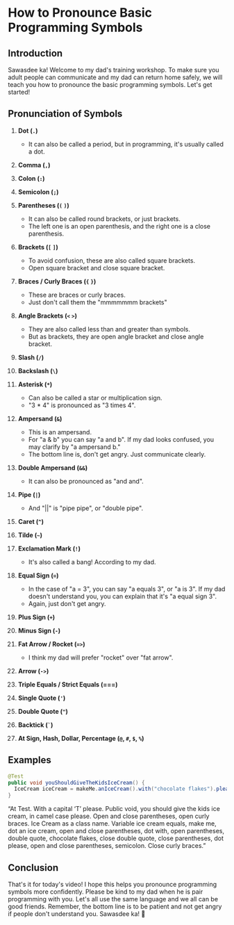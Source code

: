 # How to Pronounce Basic Programming Symbols

## Introduction

Sawasdee ka! Welcome to my dad's training workshop. To make sure you adult people can communicate and my dad can return home safely, we will teach you how to pronounce the basic programming symbols. Let's get started!

## Pronunciation of Symbols

1. **Dot (`.`)**
   - It can also be called a period, but in programming, it's usually called a dot.

2. **Comma (`,`)**

3. **Colon (`:`)**

4. **Semicolon (`;`)**

5. **Parentheses (`(` `)`)**
   - It can also be called round brackets, or just brackets.
   - The left one is an open parenthesis, and the right one is a close parenthesis.

6. **Brackets (`[` `]`)**
   - To avoid confusion, these are also called square brackets.
   - Open square bracket and close square bracket.

7. **Braces / Curly Braces (`{` `}`)**
   - These are braces or curly braces.
   - Just don't call them the "mmmmmmm brackets"

8. **Angle Brackets (`<` `>`)**
   - They are also called less than and greater than symbols.
   - But as brackets, they are open angle bracket and close angle bracket.

9. **Slash (`/`)**

10. **Backslash (`\`)**

11. **Asterisk (`*`)**
    - Can also be called a star or multiplication sign.
    - "3 * 4" is pronounced as "3 times 4".

12. **Ampersand (`&`)**
    - This is an ampersand.
    - For "a & b" you can say "a and b". If my dad looks confused, you may clarify by "a ampersand b."
    - The bottom line is, don't get angry. Just communicate clearly.

13. **Double Ampersand (`&&`)**
    - It can also be pronounced as "and and".

14. **Pipe (`|`)**
    - And "||" is "pipe pipe", or "double pipe".

15. **Caret (`^`)**

16. **Tilde (`~`)**

17. **Exclamation Mark (`!`)**
    - It's also called a bang! According to my dad.

18. **Equal Sign (`=`)**
    - In the case of "a = 3", you can say "a equals 3", or "a is 3". If my dad doesn't understand you, you can explain that it's "a equal sign 3".
    - Again, just don't get angry.

19. **Plus Sign (`+`)**

20. **Minus Sign (`-`)**

21. **Fat Arrow / Rocket (`=>`)**
    - I think my dad will prefer "rocket" over "fat arrow".

22. **Arrow (`->`)**

23. **Triple Equals / Strict Equals (===)**

24. **Single Quote (`'`)**

25. **Double Quote (`"`)**

26. **Backtick (`` ` ``)**

27. **At Sign, Hash, Dollar, Percentage (`@`, `#`, `$`, `%`)**

## Examples

```java
@Test
public void youShouldGiveTheKidsIceCream() {
  IceCream iceCream = makeMe.anIceCream().with("chocolate flakes").please();
}
```

“At Test. With a capital ‘T’ please.
Public void, you should give the kids ice cream, in camel case please.
Open and close parentheses, open curly braces.
Ice Cream as a class name.
Variable ice cream equals,
make me, dot an ice cream, open and close parentheses,
dot with, open parentheses,
double quote, chocolate flakes, close double quote,
close parentheses, dot please, open and close parentheses, semicolon.
Close curly braces.”

## Conclusion

That's it for today's video! I hope this helps you pronounce programming symbols more confidently. Please be kind to my dad when he is pair programming with you. Let's all use the same language and we all can be good friends. Remember, the bottom line is to be patient and not get angry if people don't understand you. Sawasdee ka! 🙏
